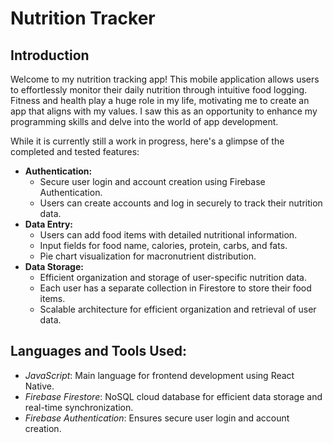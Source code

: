 # Nutrition Tracker
## Introduction
Welcome to my nutrition tracking app! This mobile application allows users to effortlessly monitor their daily nutrition through intuitive food logging. 
Fitness and health play a huge role in my life, motivating me to create an app that aligns with my values. I saw this as an opportunity to enhance my programming skills and delve into the world of app development.

While it is currently still a work in progress, here's a glimpse of the completed and tested features:
- **Authentication:**
  - Secure user login and account creation using Firebase Authentication.
  - Users can create accounts and log in securely to track their nutrition data.
- **Data Entry:**
  - Users can add food items with detailed nutritional information.
  - Input fields for food name, calories, protein, carbs, and fats.
  - Pie chart visualization for macronutrient distribution.
- **Data Storage:**
  - Efficient organization and storage of user-specific nutrition data.
  - Each user has a separate collection in Firestore to store their food items.
  - Scalable architecture for efficient organization and retrieval of user data.

## Languages and Tools Used:
- _JavaScript_: Main language for frontend development using React Native.
- _Firebase Firestore_: NoSQL cloud database for efficient data storage and real-time synchronization.
- _Firebase Authentication_: Ensures secure user login and account creation.

